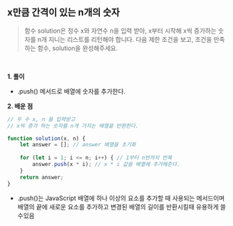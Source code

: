 ## x만큼 간격이 있는 n개의 숫자
> 함수 solution은 정수 x와 자연수 n을 입력 받아, x부터 시작해 x씩 증가하는 숫자를 n개 지니는 리스트를 리턴해야 합니다. 다음 제한 조건을 보고, 조건을 만족하는 함수, solution을 완성해주세요.

<br>

**1. 풀이**

- .push() 메서드로 배열에 숫자를 추가한다.

**2. 배운 점**
```javascript
// 두 수 x, n 을 입력받고
// x씩 증가 하는 숫자를 n개 가지는 배열을 반환한다.

function solution(x, n) {
    let answer = []; // answer 배열을 초기화
    
    for (let i = 1; i <= n; i++) { // 1부터 n번까지 반복
        answer.push(x * i); // x * i 값을 배열에 추가해준다.
    }
    return answer;
}
```
-  .push()는 JavaScript 배열에 하나 이상의 요소를 추가할 때 사용되는 메서드이며 배열의 끝에 새로운 요소를 추가하고 변경된 배열의 길이를 반환시킬때 유용하게 쓸수있음